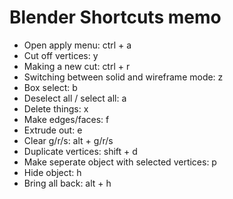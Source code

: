 # Blender Shortcuts memo

- Open apply menu: ctrl + a
- Cut off vertices: y
- Making a new cut: ctrl + r
- Switching between solid and wireframe mode: z
- Box select: b
- Deselect all / select all: a
- Delete things: x
- Make edges/faces: f
- Extrude out: e
- Clear g/r/s: alt + g/r/s
- Duplicate vertices: shift + d
- Make seperate object with selected vertices: p
- Hide object: h
- Bring all back: alt + h


